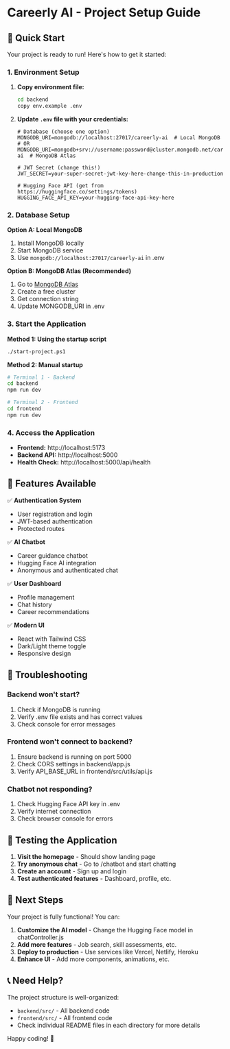 # Careerly AI - Project Setup Guide

## 🚀 Quick Start

Your project is ready to run! Here's how to get it started:

### 1. Environment Setup

1. **Copy environment file:**
   ```bash
   cd backend
   copy env.example .env
   ```

2. **Update `.env` file with your credentials:**
   ```env
   # Database (choose one option)
   MONGODB_URI=mongodb://localhost:27017/careerly-ai  # Local MongoDB
   # OR
   MONGODB_URI=mongodb+srv://username:password@cluster.mongodb.net/careerly-ai  # MongoDB Atlas

   # JWT Secret (change this!)
   JWT_SECRET=your-super-secret-jwt-key-here-change-this-in-production

   # Hugging Face API (get from https://huggingface.co/settings/tokens)
   HUGGING_FACE_API_KEY=your-hugging-face-api-key-here
   ```

### 2. Database Setup

**Option A: Local MongoDB**
1. Install MongoDB locally
2. Start MongoDB service
3. Use `mongodb://localhost:27017/careerly-ai` in .env

**Option B: MongoDB Atlas (Recommended)**
1. Go to [MongoDB Atlas](https://www.mongodb.com/cloud/atlas)
2. Create a free cluster
3. Get connection string
4. Update MONGODB_URI in .env

### 3. Start the Application

**Method 1: Using the startup script**
```bash
./start-project.ps1
```

**Method 2: Manual startup**
```bash
# Terminal 1 - Backend
cd backend
npm run dev

# Terminal 2 - Frontend
cd frontend
npm run dev
```

### 4. Access the Application

- **Frontend:** http://localhost:5173
- **Backend API:** http://localhost:5000
- **Health Check:** http://localhost:5000/api/health

## 🎯 Features Available

✅ **Authentication System**
- User registration and login
- JWT-based authentication
- Protected routes

✅ **AI Chatbot**
- Career guidance chatbot
- Hugging Face AI integration
- Anonymous and authenticated chat

✅ **User Dashboard**
- Profile management
- Chat history
- Career recommendations

✅ **Modern UI**
- React with Tailwind CSS
- Dark/Light theme toggle
- Responsive design

## 🔧 Troubleshooting

### Backend won't start?
1. Check if MongoDB is running
2. Verify .env file exists and has correct values
3. Check console for error messages

### Frontend won't connect to backend?
1. Ensure backend is running on port 5000
2. Check CORS settings in backend/app.js
3. Verify API_BASE_URL in frontend/src/utils/api.js

### Chatbot not responding?
1. Check Hugging Face API key in .env
2. Verify internet connection
3. Check browser console for errors

## 📱 Testing the Application

1. **Visit the homepage** - Should show landing page
2. **Try anonymous chat** - Go to /chatbot and start chatting
3. **Create an account** - Sign up and login
4. **Test authenticated features** - Dashboard, profile, etc.

## 🚀 Next Steps

Your project is fully functional! You can:

1. **Customize the AI model** - Change the Hugging Face model in chatController.js
2. **Add more features** - Job search, skill assessments, etc.
3. **Deploy to production** - Use services like Vercel, Netlify, Heroku
4. **Enhance UI** - Add more components, animations, etc.

## 📞 Need Help?

The project structure is well-organized:
- `backend/src/` - All backend code
- `frontend/src/` - All frontend code
- Check individual README files in each directory for more details

Happy coding! 🎉

